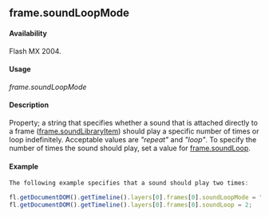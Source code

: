 ## frame.soundLoopMode

#### Availability

Flash MX 2004.

#### Usage

*frame.soundLoopMode*

#### Description

Property; a string that specifies whether a sound that is attached directly to a frame ([frame.soundLibraryItem](../Frame_object/frame31.md)) should play a specific number of times or loop indefinitely. Acceptable values are *"repeat"* and *"loop"*. To specify the number of times the sound should play, set a value for [frame.soundLoop](../Frame_object/frame32.md).

#### Example

```javascript
The following example specifies that a sound should play two times:

fl.getDocumentDOM().getTimeline().layers[0].frames[0].soundLoopMode = "repeat"; 
fl.getDocumentDOM().getTimeline().layers[0].frames[0].soundLoop = 2;

```